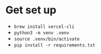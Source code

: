 # Get set up

* `brew install vercel-cli`
* `python3 -m venv .venv`
* `source .venv/bin/activate`
* `pip install -r requirements.txt`

